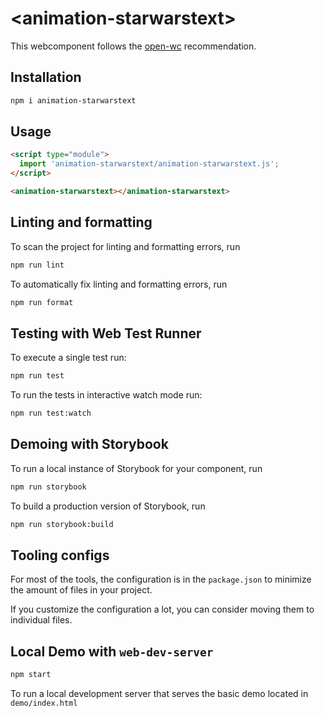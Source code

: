 # \<animation-starwarstext>

This webcomponent follows the [open-wc](https://github.com/open-wc/open-wc) recommendation.

## Installation

```bash
npm i animation-starwarstext
```

## Usage

```html
<script type="module">
  import 'animation-starwarstext/animation-starwarstext.js';
</script>

<animation-starwarstext></animation-starwarstext>
```

## Linting and formatting

To scan the project for linting and formatting errors, run

```bash
npm run lint
```

To automatically fix linting and formatting errors, run

```bash
npm run format
```

## Testing with Web Test Runner

To execute a single test run:

```bash
npm run test
```

To run the tests in interactive watch mode run:

```bash
npm run test:watch
```

## Demoing with Storybook

To run a local instance of Storybook for your component, run

```bash
npm run storybook
```

To build a production version of Storybook, run

```bash
npm run storybook:build
```


## Tooling configs

For most of the tools, the configuration is in the `package.json` to minimize the amount of files in your project.

If you customize the configuration a lot, you can consider moving them to individual files.

## Local Demo with `web-dev-server`

```bash
npm start
```

To run a local development server that serves the basic demo located in `demo/index.html`
